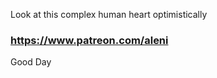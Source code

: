 Look at this complex human heart optimistically
###     https://www.patreon.com/aleni             #####

Good Day
